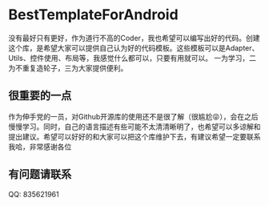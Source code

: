 # BestTemplateForAndroid
没有最好只有更好，作为道行不高的Coder，我也希望可以编写出好的代码。创建这个库，是希望大家可以提供自己认为好的代码模板。这些模板可以是Adapter、Utils、控件使用、布局等，我感觉什么都可以，只要有用就可以。
一为学习，二为不重复造轮子，三为大家提供便利。
## 很重要的一点
作为伸手党的一员，对Github开源库的使用还不是很了解（很尴尬😝），会在之后慢慢学习。同时，自己的语言描述有些可能不太清清晰明了，也希望可以多谅解和提出建议。希望可以好好的和大家可以把这个库维护下去，有建议希望一定要联系我哈，非常感谢各位
## 有问题请联系
QQ: 835621961
